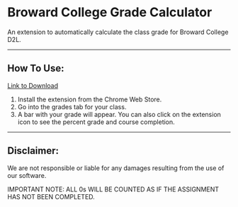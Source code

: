 # Broward College Grade Calculator
An extension to automatically calculate the class grade for Broward College D2L.

------------------------------------------------------------------------

## How To Use:
[Link to Download](https://chrome.google.com/webstore/detail/bc-grade-calculator/indmmjbhnaffjfchjohdjomfefjbakef?authuser=1)
1. Install the extension from the Chrome Web Store.
2. Go into the grades tab for your class.
3. A bar with your grade will appear. You can also click on the extension icon to see the percent grade and course completion. 

------------------------------------------------------------------------

## Disclaimer:
We are not responsible or liable for any damages resulting from the use of our software.

IMPORTANT NOTE: ALL 0s WILL BE COUNTED AS IF THE ASSIGNMENT HAS NOT BEEN COMPLETED.
